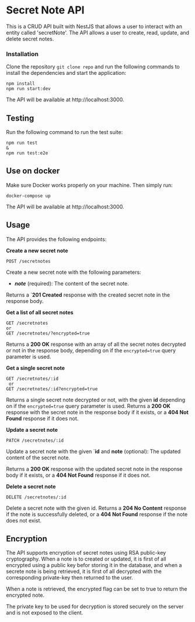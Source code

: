 # Secret Note API
This is a CRUD API built with NestJS that allows a user to interact with an entity called 'secretNote'. The API allows a user to create, read, update, and delete secret notes.

### Installation
Clone the repository `git clone repo` and run the following commands to install the dependencies and start the application:
```
npm install
npm run start:dev
```
The API will be available at http://localhost:3000.

## Testing
Run the following command to run the test suite:
```
npm run test
&
npm run test:e2e
```
## Use on docker
Make sure Docker works properly on your machine. Then simply run:
```
docker-compose up
```
The API will be available at http://localhost:3000.
###
###
## Usage
The API provides the following endpoints:

**Create a new secret note**
```
POST /secretnotes
```
Create a new secret note with the following parameters:

- ***note*** (required): The content of the secret note.

Returns a `**201 Created** response with the created secret note in the response body.

**Get a list of all secret notes**
```
GET /secretnotes
or
GET /secretnotes/?encrypted=true

```
Returns a **200 OK** response with an array of all the secret notes decrypted or not in the response body, depending on if the `encrypted=true` query parameter is used.

**Get a single secret note**
```
GET /secretnotes/:id
 or
GET /secretnotes/:id?encrypted=true
```
Returns a single secret note decrypted or not, with the given **id** depending on if the `encrypted=true` query parameter is used. Returns a **200 OK** response with the secret note in the response body if it exists, or a **404 Not Found** response if it does not.

**Update a secret note**
```
PATCH /secretnotes/:id
```

Update a secret note with the given `**id** and **note** (optional): The updated content of the secret note.

Returns a **200 OK** response with the updated secret note in the response body if it exists, or a **404 Not Found** response if it does not.

**Delete a secret note**
```
DELETE /secretnotes/:id
```

Delete a secret note with the given id. Returns a **204 No Content** response if the note is successfully deleted, or a **404 Not Found** response if the note does not exist.

## Encryption
The API supports encryption of secret notes using RSA public-key cryptography. When a note is to created or updated, it is first of all encrypted using a public key befor storing it in the database, and when a secrete note is being retrieved,
it is first of all decrypted with the corresponding private-key
then returned to the user.

When a note is retrieved, the encrypted flag can be set to true to return the encrypted note. 

The private key to be used for decryption is stored securely on the server and is not exposed to the client.